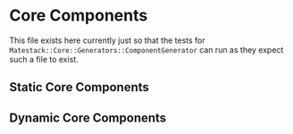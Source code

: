 # Core Components

This file exists here currently just so that the tests for `Matestack::Core::Generators::ComponentGenerator` can run as they expect such a file to exist.

## Static Core Components


## Dynamic Core Components
